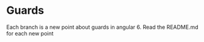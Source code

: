 # Guards

Each branch is a new point about guards in angular 6.
Read the README.md for each new point
